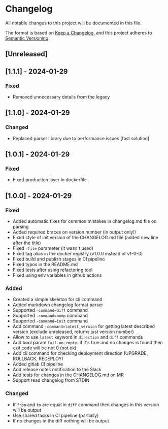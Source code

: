 # Changelog

All notable changes to this project will be documented in this file.

The format is based on [Keep a Changelog](https://keepachangelog.com/en/1.0.0/), and this project adheres to [Semantic Versioning](https://semver.org/spec/v2.0.0.html).

## [Unreleased]

## [1.1.1] - 2024-01-29

### Fixed
- Removed unnecessary details from the legacy

## [1.1.0] - 2024-01-29

### Changed
- Replaced parser library due to performance issues [fast solution]

## [1.0.1] - 2024-01-29

### Fixed
- Fixed production layer in dockerfile

## [1.0.0] - 2024-01-29

### Fixed
- Added automatic fixes for common mistakes in changelog.md file on parsing
- Added required braces on version number (in output only!)
- Fixed style of init version of the CHANGELOG.md file (added new line after the title)
- Fixed `-file` parameter (it wasn't used)
- Fixed tag alias in the docker registry (v1.0.0 instead of v1-0-0)
- Fixed build and publish stages in CI pipeline
- Fixed typos in the README.md
- Fixed tests after using refactoring tool
- Fixed using env variables in github actions

### Added
- Created a simple skeleton for cli command
- Added markdown changelog format parser
- Supported `-command=diff` command
- Supported `-command=bump` command
- Supported `-command=init` command
- Add command `-command=latest_version` for getting latest described version (exclude unreleased, returns just version number)
- Allow to use `latest` keyword in `direction` and `diff` commands
- Add bool param `fail-on-empty`: if it's true and no changes is found then exit code will be not 0 (not ok)
- Add cli command for checking deployment direction (UPGRADE, ROLLBACK, REDEPLOY)
- Added gitlab CI pipeline
- Add release notes notification to the Slack
- Add tests for changes in the CHANGELOG.md on MR
- Support read changelog from STDIN

### Changed
- If `from` and `to` are equal in `diff` command then changes in this version will be output
- Use shared tasks in CI pipeline (partially)
- If no changes in the diff nothing will be output

